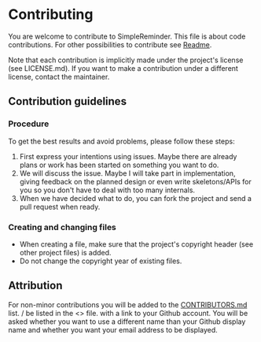 # Contributing

You are welcome to contribute to SimpleReminder. This file is about code contributions. For other possibilities to contribute see [Readme](README.md#contributing).

Note that each contribution is implicitly made under the project's license (see LICENSE.md). If you want to make a contribution under a different license, contact the maintainer.

## Contribution guidelines

### Procedure

To get the best results and avoid problems, please follow these steps:
1. First express your intentions using issues. Maybe there are already plans or work has been started on something you want to do.
2. We will discuss the issue. Maybe I will take part in implementation, giving feedback on the planned design or even write skeletons/APIs for you so you don't have to deal with too many internals.
3. When we have decided what to do, you can fork the project and send a pull request when ready.

### Creating and changing files

- When creating a file, make sure that the project's copyright header (see other project files) is added.
- Do not change the copyright year of existing files.

## Attribution ##
For non-minor contributions you will be added to the [CONTRIBUTORS.md](CONTRIBUTORS.md) list.
/ be listed in the <> file.
with a link to your Github account.
You will be asked whether you want to use a different name than your Github display name and whether you want your email address to be displayed.

<!--  LocalWords:  SimpleReminder Readme APIs Github
 -->
